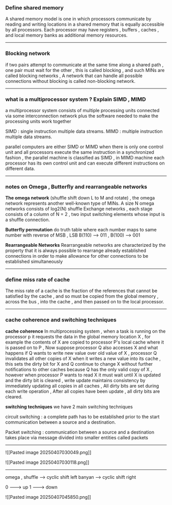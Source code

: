 
### Define shared memory
A shared memory model is one in which processors communicate by reading and writing locations in a shared memory that is equally accessible by all processors. Each processor may have registers , buffers , caches , and local memory banks as additional memory resources.

---
### Blocking network
if two pairs attempt to communicate at the same time along a shared path , one pair must wait for the other , this is called blocking , and such MINs are called blocking networks , A network that can handle all possible connections without blocking is called non-blocking network.

----
### what is a multiprocessor system ? Explain SIMD , MIMD
a multiprocessor system consists of multiple processing units connected via some interconnection network plus the software needed to make the processing units work together

SIMD : single instruction multiple data streams.
MIMD : multiple instruction multiple data streams.

parallel computers are either SIMD or MIMD when there is only one control unit and all processors execute the same instruction in a synchronized fashion , the parallel machine is classified as SIMD , in MIMD machine each processor has its own control unit and can execute different instructions on different data.

---
### notes on Omega , Butterfly and rearrangeable networks
**The omega network** (shuffle shift down L to M and rotate) , the omega network represents another well-known type of MINs. A size N omega networks consists of log2(N) shuffle Exchange networks , each stage consists of a column of N = 2 , two input switching elements whose input is a shuffle connection.

**Butterfly permutation**
do truth table where each number maps to same number with reverse of MSB , LSB
B(110) --> 011 , B(100) --> 001

**Rearrangeable Networks**
Rearrangeable networks are characterized by the property that it is always possible to rearrange already established connections in order to make allowance for other connections to be established simultaneously 

---------------
### define miss rate of cache
The miss rate of a cache is the fraction of the references that cannot be satisfied by the cache , and so must be copied from the global memory , across the bus , into the cache , and then passed on to the local processor.

-------------
### cache coherence and switching techniques
**cache coherence**
In multiprocessing system , when a task is running on the processor p it requests the data in the global memory location X , for example the contents of X are copied to processor P's local cache where it is passed on to P , Now suppose processor Q also accesses X and what happens if Q wants to write new value over old value of X , processor Q invalidates all other copies of X when it writes a new value into its cache , this sets the dirty bit for X and Q continue to change X without further notifications to other caches because Q has the only valid copy of X , however when processor P wants to read X it must wait until X is updated and the dirty bit is cleared , write update maintains consistency by immediately updating all copies in all caches , All dirty bits are set during each write operation , After all copies have been update , all dirty bits are cleared.

**switching techniques**
we have 2 main switching techniques 

circuit switching : a complete path has to be established prior to the start communication between a source and a destination.

Packet switching : communication between a source and a destination takes place via message divided into smaller entities called packets

---
![[Pasted image 20250407030049.png]]

![[Pasted image 20250407030118.png]]

-------
omega , shuffle --> cyclic shift left
banyan --> cyclic shift right 

0 ---> up
1 ---> down

![[Pasted image 20250407045850.png]]